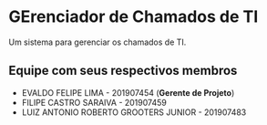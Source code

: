 # GErenciador de Chamados de TI

Um sistema para gerenciar os chamados de TI.

## Equipe com seus respectivos membros

- EVALDO FELIPE LIMA - 201907454 (**Gerente de Projeto**)
- FILIPE CASTRO SARAIVA - 201907459
- LUIZ ANTONIO ROBERTO GROOTERS JUNIOR - 201907483
